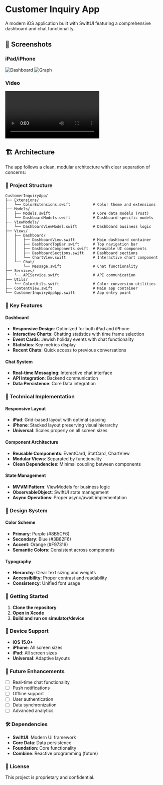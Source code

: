 # Customer Inquiry App

A modern iOS application built with SwiftUI featuring a comprehensive dashboard and chat functionality.

## 📸 Screenshots

### iPad/iPhone
![Dashboard](./screenshots/sampleIPad.png)
![Graph](./screenshots/sampleIPhone.png)

### Video
![Dashboard](./screenshots/sampleVideo.mp4)


## 🏗️ Architecture

The app follows a clean, modular architecture with clear separation of concerns:

### 📁 Project Structure

```
CustomerInquiryApp/
├── Extensions/
│   └── ColorExtensions.swift          # Color theme and extensions
├── Models/
│   ├── Models.swift                   # Core data models (Post)
│   └── DashboardModels.swift          # Dashboard-specific models
├── ViewModels/
│   └── DashboardViewModel.swift       # Dashboard business logic
├── Views/
│   ├── Dashboard/
│   │   ├── DashboardView.swift        # Main dashboard container
│   │   ├── DashboardTopBar.swift      # Top navigation bar
│   │   ├── DashboardComponents.swift  # Reusable UI components
│   │   ├── DashboardSections.swift    # Dashboard sections
│   │   └── ChartView.swift            # Interactive chart component
│   └── Chat/
│       └── Message.swift              # Chat functionality
├── Services/
│   └── APIService.swift               # API communication
├── Utils/
│   └── ColorUtils.swift               # Color conversion utilities
├── ContentView.swift                  # Main app container
└── CustomerInquiryAppApp.swift        # App entry point
```

### 🎯 Key Features

#### Dashboard
- **Responsive Design**: Optimized for both iPad and iPhone
- **Interactive Charts**: Chatting statistics with time frame selection
- **Event Cards**: Jewish holiday events with chat functionality
- **Statistics**: Key metrics display
- **Recent Chats**: Quick access to previous conversations

#### Chat System
- **Real-time Messaging**: Interactive chat interface
- **API Integration**: Backend communication
- **Data Persistence**: Core Data integration

### 🔧 Technical Implementation

#### Responsive Layout
- **iPad**: Grid-based layout with optimal spacing
- **iPhone**: Stacked layout preserving visual hierarchy
- **Universal**: Scales properly on all screen sizes

#### Component Architecture
- **Reusable Components**: EventCard, StatCard, ChartView
- **Modular Views**: Separated by functionality
- **Clean Dependencies**: Minimal coupling between components

#### State Management
- **MVVM Pattern**: ViewModels for business logic
- **ObservableObject**: SwiftUI state management
- **Async Operations**: Proper async/await implementation

### 🎨 Design System

#### Color Scheme
- **Primary**: Purple (#8B5CF6)
- **Secondary**: Blue (#3B82F6)
- **Accent**: Orange (#F97316)
- **Semantic Colors**: Consistent across components

#### Typography
- **Hierarchy**: Clear text sizing and weights
- **Accessibility**: Proper contrast and readability
- **Consistency**: Unified font usage

### 🚀 Getting Started

1. **Clone the repository**
2. **Open in Xcode**
3. **Build and run on simulator/device**

### 📱 Device Support

- **iOS 15.0+**
- **iPhone**: All screen sizes
- **iPad**: All screen sizes
- **Universal**: Adaptive layouts

### 🔮 Future Enhancements

- [ ] Real-time chat functionality
- [ ] Push notifications
- [ ] Offline support
- [ ] User authentication
- [ ] Data synchronization
- [ ] Advanced analytics

### 🛠️ Dependencies

- **SwiftUI**: Modern UI framework
- **Core Data**: Data persistence
- **Foundation**: Core functionality
- **Combine**: Reactive programming (future)

### 📄 License

This project is proprietary and confidential.

